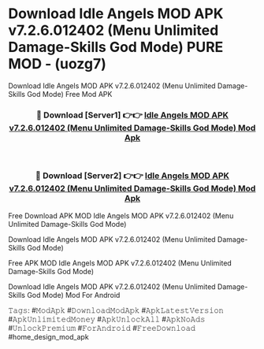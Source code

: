 # Download Idle Angels MOD APK v7.2.6.012402 (Menu Unlimited Damage-Skills God Mode) PURE MOD - (uozg7)
Download Idle Angels MOD APK v7.2.6.012402 (Menu Unlimited Damage-Skills God Mode) Free Mod APK

<div align="center">
<h3>🔴 Download [Server1] 👉👉 <a href="https://apk-comot.site?title=Idle_Angels_MOD_APK_v7.2.6.012402_(Menu_Unlimited_Damage-Skills_God_Mode)">Idle Angels MOD APK v7.2.6.012402 (Menu Unlimited Damage-Skills God Mode) Mod Apk</a></h3><br>

<h3>🔴 Download [Server2] 👉👉 <a href="https://apk-comot.site?title=Idle_Angels_MOD_APK_v7.2.6.012402_(Menu_Unlimited_Damage-Skills_God_Mode)">Idle Angels MOD APK v7.2.6.012402 (Menu Unlimited Damage-Skills God Mode) Mod Apk</a></h3>
</div>


Free Download APK MOD Idle Angels MOD APK v7.2.6.012402 (Menu Unlimited Damage-Skills God Mode)

Download Idle Angels MOD APK v7.2.6.012402 (Menu Unlimited Damage-Skills God Mode) 

Free APK MOD Idle Angels MOD APK v7.2.6.012402 (Menu Unlimited Damage-Skills God Mode) 

Download Idle Angels MOD APK v7.2.6.012402 (Menu Unlimited Damage-Skills God Mode) Mod For Android

𝚃𝚊𝚐𝚜: #𝙼𝚘𝚍𝙰𝚙𝚔 #𝙳𝚘𝚠𝚗𝚕𝚘𝚊𝚍𝙼𝚘𝚍𝙰𝚙𝚔 #𝙰𝚙𝚔𝙻𝚊𝚝𝚎𝚜𝚝𝚅𝚎𝚛𝚜𝚒𝚘𝚗 #𝙰𝚙𝚔𝚄𝚗𝚕𝚒𝚖𝚒𝚝𝚎𝚍𝙼𝚘𝚗𝚎𝚢 #𝙰𝚙𝚔𝚄𝚗𝚕𝚘𝚌𝚔𝙰𝚕𝚕 #𝙰𝚙𝚔𝙽𝚘𝙰𝚍𝚜 #𝚄𝚗𝚕𝚘𝚌𝚔𝙿𝚛𝚎𝚖𝚒𝚞𝚖 #𝙵𝚘𝚛𝙰𝚗𝚍𝚛𝚘𝚒𝚍 #𝙵𝚛𝚎𝚎𝙳𝚘𝚠𝚗𝚕𝚘𝚊𝚍 #home_design_mod_apk